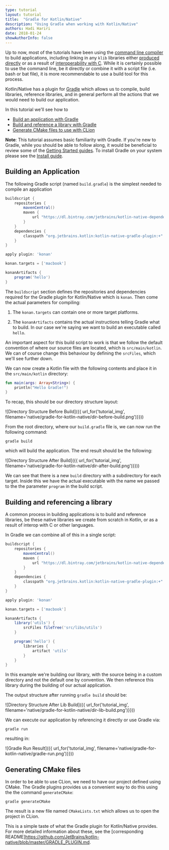 ```yaml
---
type: tutorial
layout: tutorial
title:  "Gradle for Kotlin/Native"
description: "Using Gradle when working with Kotlin/Native"
authors: Hadi Hariri 
date: 2018-01-24
showAuthorInfo: false
---
```



Up to now, most of the tutorials have been using the [command line compiler](basic-kotlin-native-app.html) to build applications, including linking in any `klib` libraries
either [produced directly](working-with-klib.html) or as a result of [interoperability with C](interop-with-c.html). While it is certainly possible to use the command line, be it directly or
combine it with a script file (i.e. bash or bat file), it is more recommendable to use a build tool for this process.  

Kotlin/Native has a plugin for [Gradle](https://gradle.org) which allows us to compile, build libraries, reference libraries, and in general perform all the actions that we would need to build our application. 

In this tutorial we'll see how to

* [Build an application with Gradle](#building-an-application)
* [Build and reference a library with Gradle](#building-and-referencing-a-library)
* [Generate CMake files to use with CLion](#generating-cmake-files)


**Note**: This tutorial assumes basic familiarity with Gradle. If you're new to Gradle, while you should be able to follow along, it would be beneficial to review some of the 
[Getting Started guides](https://gradle.org/guides/#getting-started). To install Gradle on your system please see the [Install guide](https://gradle.org/install/).


## Building an Application

The following Gradle script (named `build.gradle`) is the simplest needed to compile an application 

```groovy
buildscript {
    repositories {
        mavenCentral()
        maven {
            url "https://dl.bintray.com/jetbrains/kotlin-native-dependencies"
        }
    }
    dependencies {
        classpath "org.jetbrains.kotlin:kotlin-native-gradle-plugin:+"
    }
}

apply plugin: 'konan'

konan.targets = ['macbook']

konanArtifacts {
    program('hello')
}
```

The `buildscript` section defines the repositories and dependencies required for the Gradle plugin for Kotlin/Native which is `konan`. Then come the actual parameters for compiling:

1. The `konan.targets` can contain one or more target platforms.

2. The `konanArtifacts` contains the actual instructions telling Gradle what to build. In our case we're saying we want to build an 
executable called `hello`. 

An important aspect for this build script to work is that we follow the default convention of where our source
files are located, which is `src/main/kotlin`. We can of course change this behaviour by defining the `srcFiles`, which we'll see further down. 

We can now create a Kotlin file with the following contents and place it in the `src/main/kotlin` directory:

```kotlin
fun main(args: Array<String>) {
    println("Hello Gradle!")
}
``` 

To recap, this should be our directory structure layout:

![Directory Structure Before Build]({{ url_for('tutorial_img', filename='native/gradle-for-kotlin-native/dir-before-build.png')}}))


From the root directory, where our `build.gradle` file is, we can now run the following command:

    gradle build
    
    
which will build the application. The end result should be the following:

![Directory Structure After Build]({{ url_for('tutorial_img', filename='native/gradle-for-kotlin-native/dir-after-build.png')}}))
     

We can see that there is a new `build` directory with a subdirectory for each target. Inside this 
we have the actual executable with the name
we passed to the the parameter `program` in the build script.

## Building and referencing a library

A common process in building applications is to build and reference libraries, be these native libraries we create from scratch in Kotlin, or as a result of interop with C or other languages.

In Gradle we can combine all of this in a single script:
 
```groovy
buildscript {
    repositories {
        mavenCentral()
        maven {
            url "https://dl.bintray.com/jetbrains/kotlin-native-dependencies"
        }
    }
    dependencies {
        classpath "org.jetbrains.kotlin:kotlin-native-gradle-plugin:+"
    }
}

apply plugin: 'konan'

konan.targets = ['macbook']

konanArtifacts {
    library('utils') {
        srcFiles fileTree('src/libs/utils')
    }

    program('hello') {
        libraries {
            artifact 'utils'
        }
    }
}
```

In this example we're building our library, with the source being in a custom directory and not the default one by convention. We then reference this library 
during the building of our actual application.

The output structure after running `gradle build` should be:

![Directory Structure After Lib Build]({{ url_for('tutorial_img', filename='native/gradle-for-kotlin-native/dir-lib-build.png')}}))

We can execute our application by referencing it directly or use Gradle via:

    gradle run

    
resulting in:
    
![Gradle Run Result]({{ url_for('tutorial_img', filename='native/gradle-for-kotlin-native/gradle-run.png')}}))    

## Generating CMake files

In order to be able to use CLion, we need to have our project defined using CMake. The Gradle plugins provides us a convenient way to do this
using the the command `generateCMake`:

    gradle generateCMake
    
The result is a new file named `CMakeLists.txt` which allows us to open the project in CLion.


This is a simple taste of what the Gradle plugin for Kotlin/Native provides. For more detailed information about these, see the [corresponding README]https://github.com/JetBrains/kotlin-native/blob/master/GRADLE_PLUGIN.md.









